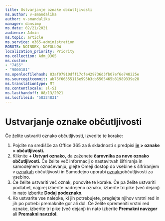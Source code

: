 ```yaml
---
title: Ustvarjanje oznake občutljivosti
ms.author: v-smandalika
author: v-smandalika
manager: dansimp
ms.date: 02/21/2021
audience: Admin
ms.topic: article
ms.service: o365-administration
ROBOTS: NOINDEX, NOFOLLOW
localization_priority: Priority
ms.collection: Adm_O365
ms.custom:
- "7455"
- "9000181"
ms.openlocfilehash: 83af07910dff17cfe429736d3fb07ef6e748225e
ms.sourcegitcommit: ab75f66355116e995b3cb5505465b31989339e28
ms.translationtype: MT
ms.contentlocale: sl-SI
ms.lasthandoff: 08/13/2021
ms.locfileid: "58324831"
---
```

# <a name="create-a-sensitivity-label"></a>Ustvarjanje oznake občutljivosti

Če želite ustvariti oznako občutljivosti, izvedite te korake:

1. Pojdite na središče za Office 365 za & skladnosti s predpisi **[in](https://sip.protection.office.com/) > oznake > občutljivosti.**
2. Kliknite **+ Ustvari oznako,** da zaženete **čarovnika za novo oznako občutljivosti.** Če želite več informacij o nastavitvah šifriranja in samodejnem označevanju, glejte Omeji dostop do vsebine s šifriranjem v [oznakah](https://docs.microsoft.com/microsoft-365/compliance/encryption-sensitivity-labels) občutljivosti in Samodejno uporabi [oznako](https://docs.microsoft.com/microsoft-365/compliance/apply-sensitivity-label-automatically)občutljivosti za vsebino.
3. Če želite ustvariti več oznak, ponovite te korake. Če pa želite ustvariti podlabel, najprej izberite nadrejeno oznako, izberite tri pike (več dejanj) in nato izberite **Dodaj podoznako**.
4. Ko ustvarite vse nalepke, ki jih potrebujete, preglejte njihov vrstni red in jih po potrebi premaknite gor ali dol. Če želite spremeniti vrstni red oznake, izberite tri pike (več dejanj) in nato izberite **Premakni navzgor** ali **Premakni navzdol**. 
